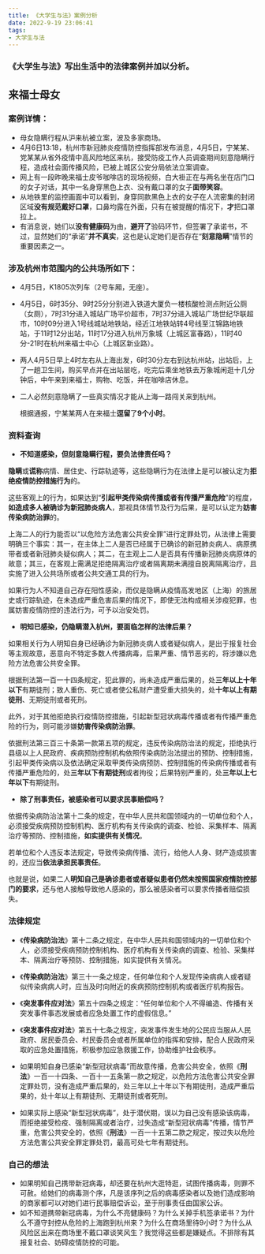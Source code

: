 ```yaml
---
title: 《大学生与法》案例分析
date: 2022-9-19 23:06:41
tags: 
- 大学生与法
---
```

### 《大学生与法》写出生活中的法律案例并加以分析。

## 来福士母女

### 案例详情：

- 母女隐瞒行程从沪来杭被立案，波及多家商场。
- 4月6日13:18，杭州市新冠肺炎疫情防控指挥部发布消息，4月5日，宁某某、党某某从省外疫情中高风险地区来杭，接受防疫工作人员调查期间刻意隐瞒行程，造成社会面传播风险，已被上城区公安分局依法立案调查。
- 网上有一段昨晚来福士皮爷咖啡店的现场视频，白大褂正在与两名坐在店门口的女子对话，其中一名身穿黑色上衣、没有戴口罩的女子**面带笑容**。
- 从地铁里的监控画面中可以看到，身穿同款黑色上衣的女子在人流密集的封闭区域**没有规范戴好口罩**，口鼻均露在外面，只有在被提醒的情况下，**才**把口罩拉上。
- 有消息说，她们以**没有健康码**为由，**避开了**验码环节，但签署了承诺书，不过，显然她们的“承诺”**并不真实**，这也是认定她们是否存在“**刻意隐瞒**”情节的重要因素之一。

### 涉及杭州市范围内的公共场所如下：

- 4月5日，K1805次列车（2号车厢，无座）。

- 4月5日，6时35分、9时25分分别进入铁道大厦负一楼核酸检测点附近公厕（女厕），7时31分进入城站广场平价超市，7时37分进入城站广场世纪华联超市，10时09分进入1号线城站地铁站，经近江地铁站转4号线至江锦路地铁站，于11时12分出站，11时17分进入杭州万象城（上城区富春路），11时40分-21时在杭州来福士中心（上城区新业路）。

- 两人4月5日早上4时左右从上海出发，6时30分左右到达杭州站，出站后，上了一趟卫生间，购买早点并在出站层吃，吃完后乘坐地铁去万象城闲逛十几分钟后，中午来到来福士，购物、吃饭，并在咖啡店休息。

- 二人必然刻意隐瞒了一些真实情况才能从上海一路闯关来到杭州。

  根据通报，宁某某两人在来福士**逗留**了**9个小时**。

### 资料查询

- **不知道感染，但刻意隐瞒行程，要负法律责任吗？**

**隐瞒**或**谎称**病情、居住史、行踪轨迹等，这些隐瞒行为在法律上是可以被认定为**拒绝疫情防控措施行为**的。

这些客观上的行为，如果达到“**引起甲类传染病传播或者有传播严重危险**”的程度，**如造成多人被确诊为新冠肺炎病人**，那视具体情节及行为后果，是可以认定为**妨害传染病防治罪**的。

上海二人的行为能否以“以危险方法危害公共安全罪”进行定罪处罚，从法律上需要明确三个事实：其一，在主体上二人是否已经属于已确诊的新冠肺炎病人、病原携带者或者新冠肺炎疑似病人；其二，在主观上二人是否具有传播新冠肺炎病原体的故意；其三，在客观上需满足拒绝隔离治疗或者隔离期未满擅自脱离隔离治疗，且实施了进入公共场所或者公共交通工具的行为。

如果行为人不知道自己存在阳性感染，而仅是隐瞒从疫情高发地区（上海）的旅居史或行踪轨迹，在未造成严重危害后果的情况下，即使无法构成相关涉疫犯罪，也属妨害疫情防控的违法行为，可予以治安处罚。

- **明知已感染，仍隐瞒潜入杭州，要面临怎样的法律后果？**

如果相关行为人明知自身已经确诊为新冠肺炎病人或者疑似病人，是出于报复社会等主观故意，恶意向不特定多数人传播病毒，后果严重、情节恶劣的，将涉嫌以危险方法危害公共安全罪。

根据刑法第一百一十四条规定，犯此罪的，尚未造成严重后果的，处**三年以上十年以下**有期徒刑；致人重伤、死亡或者使公私财产遭受重大损失的，处**十年以上有期徒刑**、无期徒刑或者死刑。

此外，对于其他拒绝执行疫情防控措施，引起新型冠状病毒传播或者有传播严重危险的行为，则可能涉嫌**妨害传染病防治罪**。

依据刑法第三百三十条第一款第五项的规定，违反传染病防治法的规定，拒绝执行县级以上人民政府、疾病预防控制机构依照传染病防治法提出的预防、控制措施，引起甲类传染病以及依法确定采取甲类传染病预防、控制措施的传染病传播或者有传播严重危险的，处**三年以下有期徒刑**或者拘役；后果特别严重的，处**三年以上七年以下**有期徒刑。

- **除了刑事责任，被感染者可以要求民事赔偿吗？**

依据传染病防治法第十二条的规定，在中华人民共和国领域内的一切单位和个人，必须接受疾病预防控制机构、医疗机构有关传染病的调查、检验、采集样本、隔离治疗等预防、控制措施，**如实提供有关情况**。

若单位和个人违反本法规定，导致传染病传播、流行，给他人人身、财产造成损害的，还应当**依法承担民事责任**。

也就是说，如果二人**明知自己是确诊患者或者疑似患者仍然未按照国家疫情防控部门的要求**，还与他人接触导致他人感染的，那么被感染者可以要求传播者赔偿损失。

### 法律规定

- 《**传染病防治法**》第十二条之规定，在中华人民共和国领域内的一切单位和个人，必须接受疾病预防控制机构、医疗机构有关传染病的调查、检验、采集样本、隔离治疗等预防、控制措施，如实提供有关情况。

- 《**传染病防治法**》第三十一条之规定，任何单位和个人发现传染病病人或者疑似传染病病人时，应当及时向附近的疾病预防控制机构或者医疗机构报告。

- 《**突发事件应对法**》第五十四条之规定：“任何单位和个人不得编造、传播有关突发事件事态发展或者应急处置工作的虚假信息。”

- 《**突发事件应对法**》第五十七条之规定，突发事件发生地的公民应当服从人民政府、居民委员会、村民委员会或者所属单位的指挥和安排，配合人民政府采取的应急处置措施，积极参加应急救援工作，协助维护社会秩序。

- 如果明知自身已感染“新型冠状病毒”而故意传播，危害公共安全，依照《**刑法**》一百一十四条、一百十一五条第一款之规定，以危险方法危害公共安全罪定罪处罚，没有造成严重后果的，处三年以上十年以下有期徒刑，造成严重后果的，处十年以上有期徒刑、无期徒刑或者死刑。
- 如果实际上感染“新型冠状病毒”，处于潜伏期，误以为自己没有感染该病毒，而拒绝接受检疫、强制隔离或者治疗，过失造成“新型冠状病毒”传播，情节严重，危害公共安全的，依照《**刑法**》一百一十五第二款之规定，按过失以危险方法危害公共安全罪定罪处罚，最高可处七年有期徒刑。

### 自己的想法

- 如果明知自己携带新冠病毒，却还要在杭州大逛特逛，试图传播病毒，则罪不可赦。给她们的病毒测个序，凡是该序列之后的病毒感染者以及她们造成影响的商家都可以对她们进行民事赔偿诉讼，至于刑事责任由国家公诉。
- 如不知道携带新冠病毒，为什么不亮健康码？为什么关掉手机签承诺书？为什么不遵守封控从危险的上海跑到杭州来？为什么在商场里待9小时？为什么从风险区出来在商场里不戴口罩谈笑风生？我觉得这些都是嫌疑点。不排除有其报复社会、妨碍疫情防控的可能。


